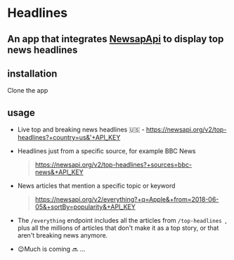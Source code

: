 # Headlines

## An app that integrates [NewsapApi](https://newsapi.org) to display top news headlines

## installation
Clone the app 
## usage
 * Live top and breaking news headlines :us:  -  https://newsapi.org/v2/top-headlines?+country=us&'+API_KEY
* Headlines just from a specific source, for example BBC News 
	> https://newsapi.org/v2/top-headlines?+sources=bbc-news&+API_KEY
 * News articles that mention a specific topic or keyword 
	> https://newsapi.org/v2/everything?+q=Apple&+from=2018-06-05&+sortBy=popularity&+API_KEY
  * The `/everything` endpoint includes all the articles from `/top-headlines `, plus all the millions of articles that don't make it as a top story, or that aren't breaking news anymore.

* :wink:Much is coming :soon: ...
